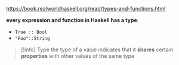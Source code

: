 https://book.realworldhaskell.org/read/types-and-functions.html

**every expression and function in Haskell has a type**:
- `True :: Bool`
- `"Foo"::String`

>[!info] Type
>the type of a value indicates that it **shares** certain **properties** with other values of the same type







